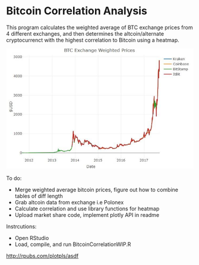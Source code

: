 # Bitcoin Correlation Analysis


This program calculates the weighted average of BTC exchange prices from 4 different exchanges, 
and then determines the altcoin/alternate cryptocurrenct with the highest correlation to Bitcoin
using a heatmap.


![alt text](https://github.com/jkk245/Bitcoin/blob/master/BTC_exchange_averagePrices.jpg)


To do:
- Merge weighted average bitcoin prices, figure out how to combine tables of diff length
- Grab altcoin data from exchange i.e Polonex
- Calculate correlation and use library functions for heatmap
- Upload market share code, implement plotly API in readme

Instrcutions:
- Open RStudio
- Load, compile, and run BitcoinCorrelationWIP.R

http://rpubs.com/plotpls/asdf
